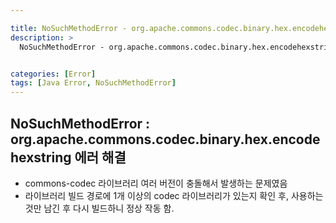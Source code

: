 ```yaml
---

title: NoSuchMethodError - org.apache.commons.codec.binary.hex.encodehexstring
description: >
  NoSuchMethodError - org.apache.commons.codec.binary.hex.encodehexstring


categories: [Error]
tags: [Java Error, NoSuchMethodError]
---
```




## NoSuchMethodError : org.apache.commons.codec.binary.hex.encodehexstring 에러 해결

- commons-codec 라이브러리 여러 버전이 충돌해서 발생하는 문제였음
- 라이브러리 빌드 경로에 1개 이상의 codec 라이브러리가 있는지 확인 후,
  사용하는 것만 남긴 후 다시 빌드하니 정상 작동 함.
